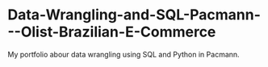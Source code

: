 # Data-Wrangling-and-SQL-Pacmann---Olist-Brazilian-E-Commerce
My portfolio abour data wrangling using SQL and Python in Pacmann.
